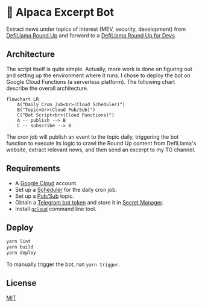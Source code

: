 # 🦙 Alpaca Excerpt Bot

Extract news under topics of interest (MEV, security, development) from [DefiLlama Round Up](https://defillama.com/roundup) and forward to a [DefiLlama Round Up for Devs](https://t.me/defillama_roundup_dev).

## Architecture

The script itself is quite simple. Actually, more work is done on figuring out and setting up the
environment where it runs. I chose to deploy the bot on Google Cloud Functions (a serverless
platform). The following chart describe the overall architecture.

```mermaid
flowchart LR
    A("Daily Cron Jub<br>(Cloud Scheduler)")
    B("Topic<br>(Cloud Pub/Sub)")
    C("Bot Script<br>(Cloud Functions)")
    A -- publish --> B
    C -- subscribe --> B
```

The cron job will publish an event to the topic daily, triggering the bot function to execute its
logic to crawl the Round Up content from DefiLlama's website, extract relevant news, and then send
an excerpt to my TG channel.

## Requirements

-   A [Google Cloud](https://cloud.google.com) account.
-   Set up a [Scheduler](https://cloud.google.com/secret-manager/docs/create-secret) for the daily
    cron job.
-   Set up a [Pub/Sub](https://cloud.google.com/pubsub/docs/publish-receive-messages-console) topic.
-   Obtain a [Telegram bot token](https://core.telegram.org/bots) and store it in [Secret Manager](https://cloud.google.com/secret-manager/docs/create-secret).
-   Install [`gcloud`](https://cloud.google.com/sdk/gcloud) command line tool.

## Deploy

```bash
yarn lint
yarn build
yarn deploy
```

To manually trigger the bot, run `yarn trigger`.

## License

[MIT](./LICENSE)
